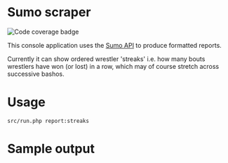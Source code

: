 # Sumo scraper

![Code coverage badge](https://github.com/stuartmcgill/sumo-scraper/blob/image-data/coverage.svg)

This console application uses the [Sumo API](https://sumo-api.com/) to produce formatted reports.

Currently it can show ordered wrestler 'streaks' i.e. how many bouts wrestlers have won (or lost) in
a row, which may of course stretch across successive bashos.

# Usage

```
src/run.php report:streaks 
```

# Sample output
